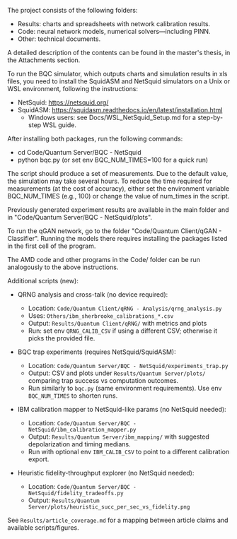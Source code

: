 The project consists of the following folders:
- Results: charts and spreadsheets with network calibration results.
- Code: neural network models, numerical solvers—including PINN.
- Other: technical documents.

A detailed description of the contents can be found in the master's thesis, in the Attachments section.

To run the BQC simulator, which outputs charts and simulation results in xls files, you need to install the SquidASM and NetSquid simulators on a Unix or WSL environment, following the instructions:
- NetSquid: https://netsquid.org/
- SquidASM: https://squidasm.readthedocs.io/en/latest/installation.html
	- Windows users: see Docs/WSL_NetSquid_Setup.md for a step-by-step WSL guide.

After installing both packages, run the following commands:
- cd Code/Quantum Server/BQC - NetSquid
- python bqc.py  (or set env BQC_NUM_TIMES=100 for a quick run)

The script should produce a set of measurements. Due to the default value, the simulation may take several hours. To reduce the time required for measurements (at the cost of accuracy), either set the environment variable BQC_NUM_TIMES (e.g., 100) or change the value of num_times in the script.

Previously generated experiment results are available in the main folder and in "Code/Quantum Server/BQC - NetSquid/plots".


To run the qGAN network, go to the folder "Code/Quantum Client/qGAN - Classifier". Running the models there requires installing the packages listed in the first cell of the program.

The AMD code and other programs in the Code/ folder can be run analogously to the above instructions.


Additional scripts (new):

- QRNG analysis and cross-talk (no device required):
	- Location: `Code/Quantum Client/qRNG - Analysis/qrng_analysis.py`
	- Uses: `Others/ibm_sherbrooke_calibrations_*.csv`
	- Output: `Results/Quantum Client/qRNG/` with metrics and plots
	- Run: set env `QRNG_CALIB_CSV` if using a different CSV; otherwise it picks the provided file.

- BQC trap experiments (requires NetSquid/SquidASM):
	- Location: `Code/Quantum Server/BQC - NetSquid/experiments_trap.py`
	- Output: CSV and plots under `Results/Quantum Server/plots/` comparing trap success vs computation outcomes.
	- Run similarly to `bqc.py` (same environment requirements). Use env `BQC_NUM_TIMES` to shorten runs.

- IBM calibration mapper to NetSquid-like params (no NetSquid needed):
	- Location: `Code/Quantum Server/BQC - NetSquid/ibm_calibration_mapper.py`
	- Output: `Results/Quantum Server/ibm_mapping/` with suggested depolarization and timing medians.
	- Run with optional env `IBM_CALIB_CSV` to point to a different calibration export.

- Heuristic fidelity-throughput explorer (no NetSquid needed):
	- Location: `Code/Quantum Server/BQC - NetSquid/fidelity_tradeoffs.py`
	- Output: `Results/Quantum Server/plots/heuristic_succ_per_sec_vs_fidelity.png`

See `Results/article_coverage.md` for a mapping between article claims and available scripts/figures.